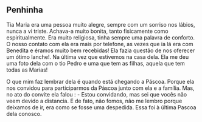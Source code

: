 ## Penhinha

<!Maria da Penha Almeida Bernardo (Sobrinha)-->

Tia Maria era uma pessoa muito alegre, sempre com um sorriso nos lábios, nunca a vi triste. Achava-a muito bonita, tanto fisicamente como espiritualmente. Era muito religiosa, tinha sempre uma palavra de conforto. O nosso contato com ela era mais por telefone, as vezes que ia lá era com Benedita e éramos muito bem recebidas! Ela fazia questão de nos oferecer um ótimo lanche!. Na última vez que estivemos na casa dela. Ela me deu uma foto dela com o tio Pedro e uma que tem as filhas, aquela que tem todas as Marias!

O que mim faz lembrar dela é quando está chegando a Páscoa. Porque ela nos convidou para participarmos da Páscoa junto com ela e a família. Mas, no ato do convite ela falou : - Estou convidando, mas sei que vocês não veem devido a distancia. E de fato, não fomos, não me lembro porque deixamos de ir, era como se fosse uma despedida. Essa foi à última Pascoa dela conosco.
